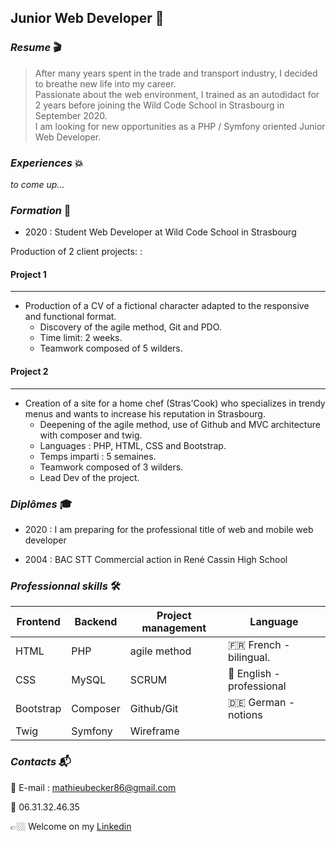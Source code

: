 ## **Junior Web Developer 🐘**  
  
  
### _Resume_ 🎬
  
> After many years spent in the trade and transport industry, I decided to breathe new life into my career.    
> Passionate about the web environment, I trained as an autodidact for 2 years before joining the Wild Code School in Strasbourg in September 2020.  
> I am looking for new opportunities as a PHP / Symfony oriented Junior Web Developer.

### _Experiences_ 💥 

_to come up..._
  
### _Formation_ 🍄

* 2020 :  Student Web Developer at Wild Code School in Strasbourg

Production of 2 client projects: :

#### Project 1
-------
* Production of a CV of a fictional character adapted to the responsive and functional format.
  * Discovery of the agile method, Git and PDO.
  * Time limit: 2 weeks.
  * Teamwork composed of 5 wilders.

#### Project 2
-------
* Creation of a site for a home chef (Stras'Cook) who specializes in trendy menus and wants to increase his reputation in Strasbourg.
  * Deepening of the agile method, use of Github and MVC architecture with composer and twig.
  * Languages : PHP, HTML, CSS and Bootstrap.
  * Temps imparti : 5 semaines.
  * Teamwork composed of 3 wilders.
  * Lead Dev of the project.

### _Diplômes_ 🎓

* 2020 : I am preparing for the professional title of web and mobile web developer

* 2004 : BAC STT Commercial action in René Cassin High School

### _Professionnal skills_ 🛠 
  
|Frontend     |Backend  |Project management   |Language                 |  
|--           |--       |--                   |--                       |  
|HTML         |PHP      |agile method         |🇫🇷 French - bilingual.   |  
|CSS          |MySQL    |SCRUM                |🏴󠁧󠁢󠁥󠁮󠁧󠁿 English - professional|
|Bootstrap    |Composer |Github/Git           |🇩🇪 German - notions      |  
|Twig         |Symfony  |Wireframe            |                         |  
  

### _Contacts_ 📬 

 📧 E-mail : mathieubecker86@gmail.com
 
 📱 06.31.32.46.35
 
 👉🏼 Welcome on my [Linkedin](https://www.linkedin.com/in/mathieu-becker86/)
 
 



